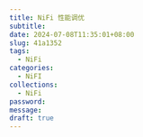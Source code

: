 ```yaml
---
title: NiFi 性能调优
subtitle: 
date: 2024-07-08T11:35:01+08:00
slug: 41a1352
tags:
  - NiFi
categories:
  - NiFI
collections:
  - NiFi
password: 
message: 
draft: true
---
```



